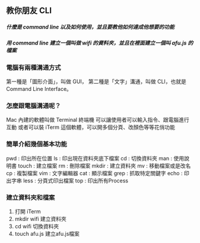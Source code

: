 ## 教你朋友 CLI
##### 什麼是 command line 以及如何使用，並且要教他如何達成他想要的功能
##### 用 command line 建立一個叫做 wifi 的資料夾，並且在裡面建立一個叫 afu.js 的檔案
### 電腦有兩種溝通方式
第一種是「圖形介面」，叫做 GUI，
第二種是「文字」溝通，叫做 CLI，也就是 Command Line Interface。
### 怎麼跟電腦溝通呢？
Mac 內建的軟體叫做 Terminal 終端機
可以讓使用者可以輸入指令、跟電腦進行互動
或者可以裝 iTerm 這個軟體，可以開多個分頁、改顏色等等花俏功能 
### 簡單介紹幾個基本功能 
pwd : 印出所在位置
ls : 印出現在資料夾底下檔案
cd : 切換資料夾
man : 使用說明書
touch : 建立檔案
rm : 刪除檔案
mkdir : 建立資料夾
mv : 移動檔案或是改名
cp : 複製檔案
vim : 文字編輯器
cat : 顯示檔案
grep : 抓取特定關鍵字
echo : 印出字串
less : 分頁式印出檔案
top : 印出所有Process
### 建立資料夾和檔案
1. 打開 iTerm
2. mkdir wifi 建立資料夾
3. cd wifi 切換資料夾
4. touch afu.js 建立afu.js檔案